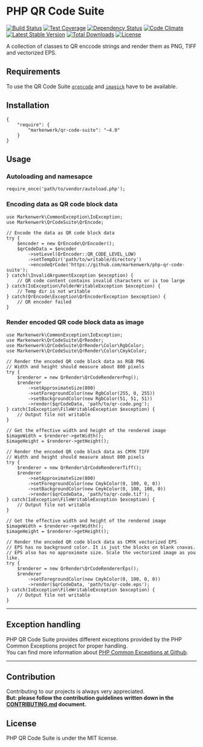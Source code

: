 # PHP QR Code Suite

[![Build Status](https://travis-ci.org/markenwerk/php-qr-code-suite.svg?branch=master)](https://travis-ci.org/markenwerk/php-qr-code-suite)
[![Test Coverage](https://codeclimate.com/github/markenwerk/php-qr-code-suite/badges/coverage.svg)](https://codeclimate.com/github/markenwerk/php-qr-code-suite/coverage)
[![Dependency Status](https://www.versioneye.com/user/projects/571f77d9fcd19a0039f1813f/badge.svg)](https://www.versioneye.com/user/projects/571f77d9fcd19a0039f1813f)
[![Code Climate](https://codeclimate.com/github/markenwerk/php-qr-code-suite/badges/gpa.svg)](https://codeclimate.com/github/markenwerk/php-qr-code-suite)
[![Latest Stable Version](https://poser.pugx.org/markenwerk/qr-code-suite/v/stable)](https://packagist.org/packages/markenwerk/qr-code-suite)
[![Total Downloads](https://poser.pugx.org/markenwerk/qr-code-suite/downloads)](https://packagist.org/packages/markenwerk/qr-code-suite)
[![License](https://poser.pugx.org/markenwerk/qr-code-suite/license)](https://packagist.org/packages/markenwerk/qr-code-suite)

A collection of classes to QR enccode strings and render them as PNG, TIFF and vectorized EPS.

## Requirements

To use the QR Code Suite [`qrencode`](https://wiki.ubuntuusers.de/qrencode/) and [`imagick`](http://php.net/manual/de/book.imagick.php) have to be available. 

## Installation

```{json}
{
   	"require": {
        "markenwerk/qr-code-suite": "~4.0"
    }
}
```

## Usage

### Autoloading and namesapce

```{php}  
require_once('path/to/vendor/autoload.php');
```

### Encoding data as QR code block data

```{php}
use Markenwerk\CommonException\IoException;
use Markenwerk\QrCodeSuite\QrEncode;

// Encode the data as QR code block data
try {
	$encoder = new QrEncode\QrEncoder();
	$qrCodeData = $encoder
		->setLevel(QrEncoder::QR_CODE_LEVEL_LOW)
		->setTempDir('path/to/writable/directory')
		->encodeQrCode('https://github.com/markenwerk/php-qr-code-suite');
} catch(\InvalidArgumentException $exception) {
	// QR code content contains invalid characters or is too large
} catch(IoException\FolderWritableException $exception) {
	// Temp dir is not writable
} catch(QrEncode\Exception\QrEncoderException $exception) {
	// QR encoder failed
}
```

### Render encoded QR code block data as image

```{php}
use Markenwerk\CommonException\IoException;
use Markenwerk\QrCodeSuite\QrRender;
use Markenwerk\QrCodeSuite\QrRender\Color\RgbColor;
use Markenwerk\QrCodeSuite\QrRender\Color\CmykColor;

// Render the encoded QR code block data as RGB PNG
// Width and height should measure about 800 pixels
try {
	$renderer = new QrRender\QrCodeRendererPng();
	$renderer
		->setApproximateSize(800)
		->setForegroundColor(new RgbColor(255, 0, 255))
		->setBackgroundColor(new RgbColor(51, 51, 51))
		->render($qrCodeData, 'path/to/qr-code.png');
} catch(IoException\FileWritableException $exception) {
	// Output file not writable
}

// Get the effective width and height of the rendered image
$imageWidth = $renderer->getWidth();
$imageHeight = $renderer->getHeight();

// Render the encoded QR code block data as CMYK TIFF
// Width and height should measure about 800 pixels
try {
	$renderer = new QrRender\QrCodeRendererTiff();
	$renderer
		->setApproximateSize(800)
		->setForegroundColor(new CmykColor(0, 100, 0, 0))
		->setBackgroundColor(new CmykColor(0, 100, 100, 0))
		->render($qrCodeData, 'path/to/qr-code.tif');
} catch(IoException\FileWritableException $exception) {
	// Output file not writable
}

// Get the effective width and height of the rendered image
$imageWidth = $renderer->getWidth();
$imageHeight = $renderer->getHeight();

// Render the encoded QR code block data as CMYK vectorized EPS
// EPS has no background color. It is just the blocks on blank cnavas.
// EPS also has no approximate size. Scale the vectorized image as you like.
try {
	$renderer = new QrRender\QrCodeRendererEps();
	$renderer
		->setForegroundColor(new CmykColor(0, 100, 0, 0))
		->render($qrCodeData, 'path/to/qr-code.eps');
} catch(IoException\FileWritableException $exception) {
	// Output file not writable
}
```

---

## Exception handling

PHP QR Code Suite provides different exceptions provided by the PHP Common Exceptions project for proper handling.  
You can find more information about [PHP Common Exceptions at Github](https://github.com/markenwerk/php-common-exceptions).

---

## Contribution

Contributing to our projects is always very appreciated.  
**But: please follow the contribution guidelines written down in the [CONTRIBUTING.md](https://github.com/markenwerk/php-qr-code-suite/blob/master/CONTRIBUTING.md) document.**

## License

PHP QR Code Suite is under the MIT license.
